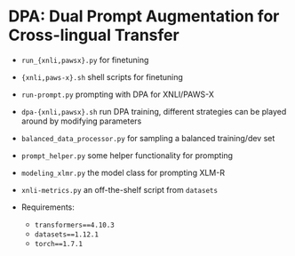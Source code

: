 # DPA: Dual Prompt Augmentation for Cross-lingual Transfer

- `run_{xnli,pawsx}.py` for finetuning
- `{xnli,paws-x}.sh` shell scripts for finetuning
- `run-prompt.py` prompting with DPA for XNLI/PAWS-X
- `dpa-{xnli,pawsx}.sh` run DPA training, different strategies can be played around by modifying parameters
- `balanced_data_processor.py` for sampling a balanced training/dev set
- `prompt_helper.py` some helper functionality for prompting
- `modeling_xlmr.py` the model class for prompting XLM-R
- `xnli-metrics.py` an off-the-shelf script from `datasets`

- Requirements:
  - `transformers==4.10.3`
  - `datasets==1.12.1`
  - `torch==1.7.1`

